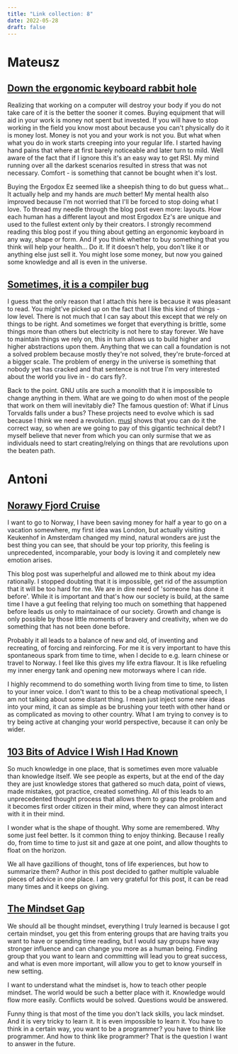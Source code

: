 ```yaml
---
title: "Link collection: 8"
date: 2022-05-28
draft: false
---
```


# Mateusz

## [Down the ergonomic keyboard rabbit hole](https://blog.scottlogic.com/2020/10/09/ergo-rabbit-hole.html)

Realizing that working on a computer will destroy your body if you do not take care of it is the better the sooner it comes.
Buying equipment that will aid in your work is money not spent but invested.
If you will have to stop working in the field you know most about because you can't physically do it is money lost.
Money is not you and your work is not you.
But what when what you do in work starts creeping into your regular life.
I started having hand pains that where at first barely noticeable and later turn to mild.
Well aware of the fact that if I ignore this it's an easy way to get RSI.
My mind running over all the darkest scenarios resulted in stress that was not necessary.
Comfort - is something that cannot be bought when it's lost.

Buying the Ergodox Ez seemed like a sheepish thing to do but guess what...
It actually help and my hands are _much_ better!
My mental health also improved because I'm not worried that I'll be forced to stop doing what I love.
To thread my needle through the blog post even more: layouts.
How each human has a different layout and most Ergodox Ez's are unique and used to the fullest extent only by their creators.
I strongly recommend reading this blog post if you thing about getting an ergonomic keyboard in any way, shape or form.
And if you think whether to buy something that you think will help your health...
Do it.
If it doesn't help, you don't like it or anything else just sell it.
You might lose some money, but now you gained some knowledge and all is even in the universe.

## [Sometimes, it is a compiler bug](https://quick-lint-js.com/blog/bug-journey/)

I guess that the only reason that I attach this here is because it was pleasant to read.
You might've picked up on the fact that I like this kind of things - low level.
There is not much that I can say about this except that we rely on things to be right.
And sometimes we forget that everything is brittle, some things more than others but electricity is not here to stay forever.
We have to maintain things we rely on, this in turn allows us to build higher and higher abstractions upon them.
Anything that we can call a foundation is not a solved problem because mostly they're not solved, they're brute-forced at a bigger scale.
The problem of energy in the universe is something that nobody yet has cracked and that sentence is not true I'm very interested about the world you live in - do cars fly?.

Back to the point.
GNU utils are such a monolith that it is impossible to change anything in them.
What are we going to do when most of the people that work on them will inevitably die?
The famous question of: What if Linus Torvalds falls under a bus?
These projects need to evolve which is sad because I think we need a revolution.
[musl](https://musl.libc.org/) shows that you can do it the correct way, so when are we going to pay of this gigantic technical debt?
I myself believe that never from which you can only surmise that we as individuals need to start creating/relying on things that are revolutions upon the beaten path.

# Antoni 

## [Norawy Fjord Cruise](https://wypiszwymalujpodroz.pl/praktyczny-poradnik/europa/norwegia/rejs-po-fiordach/)

I want to go to Norway, I have been saving money for half a year to go on a vacation somewhere, my first idea was London, but actually visiting Keukenhof in Amsterdam changed my mind, natural wonders are just the best thing you can see, that should be your top priority, this feeling is unprecedented, incomparable, your body is loving it and completely new emotion arises.

This blog post was superhelpful and allowed me to think about my idea rationally. I stopped doubting that it is impossible, get rid of the assumption that it will be too hard for me. We are in dire need of 'someone has done it before'. While it is important and that's how our society is build, at the same time I have a gut feeling that relying too much on something that happened before leads us only to maintainace of our society. Growth and change is only possible by those little moments of bravery and creativity, when we do something that has not been done before. 

Probably it all leads to a balance of new and old, of inventing and recreating, of forcing and reinforcing. For me it is very important to have this spontaneous spark from time to time, when I decide to e.g. learn chinese or travel to Norway. I feel like this gives my life extra flavour. It is like refueling my inner energy tank and opening new motorways where I can ride.

I highly recommend to do something worth living from time to time, to listen to your inner voice. I don't want to this to be a cheap motivational speech, I am not talking about some distant thing. I mean just inject some new ideas into your mind, it can as simple as be brushing your teeth with other hand or as complicated as moving to other country. What I am trying to convey is to try being active at changing your world perspective, because it can only be wider.

## [103 Bits of Advice I Wish I Had Known](https://kk.org/thetechnium/103-bits-of-advice-i-wish-i-had-known/)

So much knowledge in one place, that is sometimes even more valuable than knowledge itself. We see people as experts, but at the end of the day they are just knowledge stores that gathered so much data, point of views, made mistakes, got practice, created something. All of this leads to an unprecedented thought process that allows them to grasp the problem and it becomes first order citizen in their mind, where they can almost interact with it in their mind. 

I wonder what is the shape of thought. Why some are remembered. Why some just feel better. Is it common thing to enjoy thinking. Because I really do, from time to time to just sit and gaze at one point, and allow thoughts to float on the horizon. 

We all have gazillions of thought, tons of life experiences, but how to summarize them? Author in this post decided to gather multiple valuable pieces of advice in one place. I am very grateful for this post, it can be read many times and it keeps on giving.

## [The Mindset Gap](https://fs.blog/brain-food/may-1-2022/)

We should all be thought mindset, everything I truly learned is because I got certain mindset, you get this from entering groups that are having traits you want to have or spending time reading, but I would say groups have way stronger influence and can change you more as a human being. Finding group that you want to learn and committing will lead you to great success, and what is even more important, will allow you to get to know yourself in new setting.

I want to understand what the mindset is, how to teach other people mindset. The world would be such a better place with it. Knowledge would flow more easily. Conflicts would be solved. Questions would be answered.

Funny thing is that most of the time you don't lack skills, you lack mindset. And it is very tricky to learn it. It is even impossible to learn it. You have to think in a certain way, you want to be a programmer? you have to think like programmer. And how to think like programmer? That is the question I want to answer in the future.